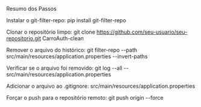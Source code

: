 Resumo dos Passos

Instalar o git-filter-repo: pip install git-filter-repo

Clonar o repositório limpo: git clone https://github.com/seu-usuario/seu-repositorio.git CarroAuth-clean

Remover o arquivo do histórico: git filter-repo --path src/main/resources/application.properties --invert-paths

Verificar se o arquivo foi removido: git log --all -- src/main/resources/application.properties

Adicionar o arquivo ao .gitignore: src/main/resources/application.properties

Forçar o push para o repositório remoto: git push origin --force
